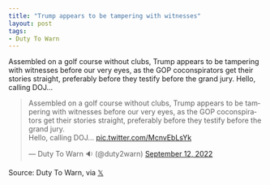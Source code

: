 ```yaml
---
title: "Trump appears to be tampering with witnesses"
layout: post
tags:
- Duty To Warn
---
```


Assembled on a golf course without clubs, Trump appears to be tampering with witnesses before our very eyes, as the GOP coconspirators get their stories straight, preferably before they testify before the grand jury. Hello, calling DOJ...

<blockquote class="twitter-tweet"><p lang="en" dir="ltr">Assembled on a golf course without clubs, Trump appears to be tampering with witnesses before our very eyes, as the GOP coconspirators get their stories straight, preferably before they testify before the grand jury.<br>Hello, calling DOJ... <a href="https://t.co/McnvEbLsYk">pic.twitter.com/McnvEbLsYk</a></p>&mdash; Duty To Warn 🔉 (@duty2warn) <a href="https://twitter.com/duty2warn/status/1569435140421713921?ref_src=twsrc%5Etfw">September 12, 2022</a></blockquote> <script async src="https://platform.twitter.com/widgets.js" charset="utf-8"></script>

Source: Duty To Warn, via [𝕏](https://x.com)
